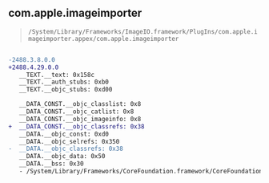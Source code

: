 ## com.apple.imageimporter

> `/System/Library/Frameworks/ImageIO.framework/PlugIns/com.apple.imageimporter.appex/com.apple.imageimporter`

```diff

-2488.3.8.0.0
+2488.4.29.0.0
   __TEXT.__text: 0x158c
   __TEXT.__auth_stubs: 0xb0
   __TEXT.__objc_stubs: 0xd00

   __DATA_CONST.__objc_classlist: 0x8
   __DATA_CONST.__objc_catlist: 0x8
   __DATA_CONST.__objc_imageinfo: 0x8
+  __DATA_CONST.__objc_classrefs: 0x38
   __DATA.__objc_const: 0xd0
   __DATA.__objc_selrefs: 0x350
-  __DATA.__objc_classrefs: 0x38
   __DATA.__objc_data: 0x50
   __DATA.__bss: 0x30
   - /System/Library/Frameworks/CoreFoundation.framework/CoreFoundation

```
